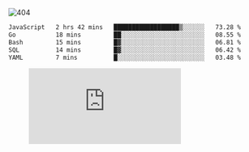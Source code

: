 ![404](https://user-images.githubusercontent.com/378023/89412096-6f759d80-d761-11ea-8c57-84b30ef3f2b1.png)

<!--START_SECTION:waka-->

```txt
JavaScript   2 hrs 42 mins   ██████████████████▒░░░░░░   73.28 %
Go           18 mins         ██░░░░░░░░░░░░░░░░░░░░░░░   08.55 %
Bash         15 mins         █▓░░░░░░░░░░░░░░░░░░░░░░░   06.81 %
SQL          14 mins         █▓░░░░░░░░░░░░░░░░░░░░░░░   06.42 %
YAML         7 mins          █░░░░░░░░░░░░░░░░░░░░░░░░   03.48 %
```

<!--END_SECTION:waka-->
<figure><embed src="https://wakatime.com/share/@018b853e-267a-435d-a858-33e2b098b9d7/f3c3aa68-553a-4373-a9f9-2d456f62f780.svg"></embed></figure>
